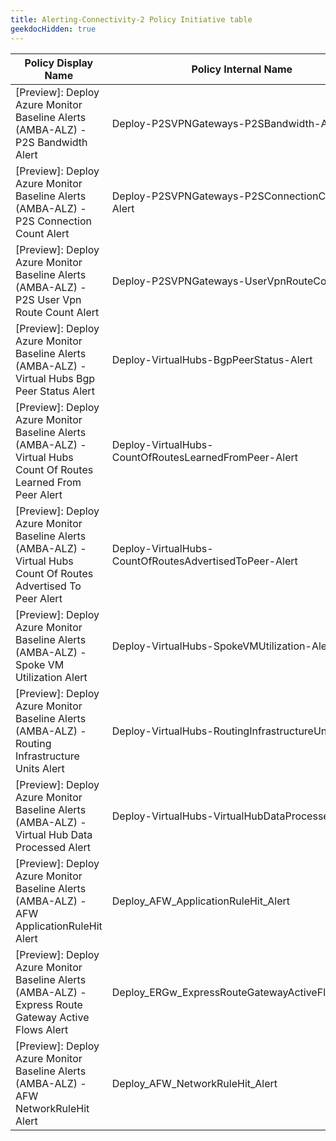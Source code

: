 ```yaml
---
title: Alerting-Connectivity-2 Policy Initiative table
geekdocHidden: true
---
```


| Policy Display Name | Policy Internal Name | Policy Reference ID | Policy code (JSON) | Default policy effect |
| ------------------- | -------------------- |-------------------- | ------------------ | --------------------- |
| [Preview]: Deploy Azure Monitor Baseline Alerts (AMBA-ALZ) - P2S Bandwidth Alert | Deploy-P2SVPNGateways-P2SBandwidth-Alert | ALZ_P2SVPNGatewaysP2SBandwidth | [Deploy-p2svpngateways-P2SBandwidth-Alert.json](../../../../services/Network/p2svpngateways/Deploy-p2svpngateways-P2SBandwidth-Alert.json) | deployIfNotExists |
| [Preview]: Deploy Azure Monitor Baseline Alerts (AMBA-ALZ) - P2S Connection Count Alert | Deploy-P2SVPNGateways-P2SConnectionCount-Alert | ALZ_P2SVPNGatewaysP2SConnectionCount | [Deploy-p2svpngateways-P2SConnectionCount-Alert.json](../../../../services/Network/p2svpngateways/Deploy-p2svpngateways-P2SConnectionCount-Alert.json) | deployIfNotExists |
| [Preview]: Deploy Azure Monitor Baseline Alerts (AMBA-ALZ) - P2S User Vpn Route Count Alert | Deploy-P2SVPNGateways-UserVpnRouteCount-Alert | ALZ_P2SVPNGatewaysUserVpnRouteCount | [Deploy-p2svpngateways-UserVpnRouteCount-Alert.json](../../../../services/Network/p2svpngateways/Deploy-p2svpngateways-UserVpnRouteCount-Alert.json) | deployIfNotExists |
| [Preview]: Deploy Azure Monitor Baseline Alerts (AMBA-ALZ) - Virtual Hubs Bgp Peer Status Alert | Deploy-VirtualHubs-BgpPeerStatus-Alert | ALZ_VirtualHubsBgpPeerStatus | [Deploy-VirtualHubs-BgpPeerStatus-Alert.json](../../../../services/Network/virtualhubs/Deploy-VirtualHubs-BgpPeerStatus-Alert.json) | deployIfNotExists |
| [Preview]: Deploy Azure Monitor Baseline Alerts (AMBA-ALZ) - Virtual Hubs Count Of Routes Learned From Peer Alert | Deploy-VirtualHubs-CountOfRoutesLearnedFromPeer-Alert | ALZ_VirtualHubsCountOfRoutesLearnedFromPeer | [Deploy-VirtualHubs-CountOfRoutesLearnedFromPeer-Alert.json](../../../../services/Network/virtualhubs/Deploy-VirtualHubs-CountOfRoutesLearnedFromPeer-Alert.json) | deployIfNotExists |
| [Preview]: Deploy Azure Monitor Baseline Alerts (AMBA-ALZ) - Virtual Hubs Count Of Routes Advertised To Peer Alert | Deploy-VirtualHubs-CountOfRoutesAdvertisedToPeer-Alert | ALZ_VirtualHubsCountOfRoutesAdvertisedToPeer | [Deploy-VirtualHubs-CountOfRoutesAdvertisedToPeer-Alert.json](../../../../services/Network/virtualhubs/Deploy-VirtualHubs-CountOfRoutesAdvertisedToPeer-Alert.json) | deployIfNotExists |
| [Preview]: Deploy Azure Monitor Baseline Alerts (AMBA-ALZ) - Spoke VM Utilization Alert | Deploy-VirtualHubs-SpokeVMUtilization-Alert | ALZ_VirtualHubsSpokeVMUtilization | [Deploy-VirtualHubs-SpokeVMUtilization-Alert.json](../../../../services/Network/virtualhubs/Deploy-VirtualHubs-SpokeVMUtilization-Alert.json) | deployIfNotExists |
| [Preview]: Deploy Azure Monitor Baseline Alerts (AMBA-ALZ) - Routing Infrastructure Units Alert | Deploy-VirtualHubs-RoutingInfrastructureUnits-Alert | ALZ_VirtualHubsRoutingInfrastructureUnits | [Deploy-VirtualHubs-RoutingInfrastructureUnits-Alert.json](../../../../services/Network/virtualhubs/Deploy-VirtualHubs-RoutingInfrastructureUnits-Alert.json) | deployIfNotExists |
| [Preview]: Deploy Azure Monitor Baseline Alerts (AMBA-ALZ) - Virtual Hub Data Processed Alert | Deploy-VirtualHubs-VirtualHubDataProcessed-Alert | ALZ_VirtualHubsVirtualHubDataProcessed | [Deploy-VirtualHubs-VirtualHubDataProcessed-Alert.json](../../../../services/Network/virtualhubs/Deploy-VirtualHubs-VirtualHubDataProcessed-Alert.json) | deployIfNotExists |
| [Preview]: Deploy Azure Monitor Baseline Alerts (AMBA-ALZ) - AFW ApplicationRuleHit Alert | Deploy_AFW_ApplicationRuleHit_Alert | ALZ_AFWApplicationRuleHit | [Deploy-AFW-ApplicationRuleHit-Alert.json](../../../../services/Network/azureFirewalls/Deploy-AFW-ApplicationRuleHit-Alert.json) | deployIfNotExists |
| [Preview]: Deploy Azure Monitor Baseline Alerts (AMBA-ALZ) - Express Route Gateway Active Flows Alert | Deploy_ERGw_ExpressRouteGatewayActiveFlows_Alert | ALZ_ERGwExpressRouteGatewayActiveFlows | [Deploy-ERG-ExpressRouteGatewayActiveFlows-Alert.json](../../../../services/Network/expressRouteGateways/Deploy-ERG-ExpressRouteGatewayActiveFlows-Alert.json) | disabled |
| [Preview]: Deploy Azure Monitor Baseline Alerts (AMBA-ALZ) - AFW NetworkRuleHit Alert | Deploy_AFW_NetworkRuleHit_Alert | ALZ_AFWNetworkRuleHit | [Deploy-AFW-NetworkRuleHit-Alert.json](../../../../services/Network/azureFirewalls/Deploy-AFW-NetworkRuleHit-Alert.json) | deployIfNotExists |
